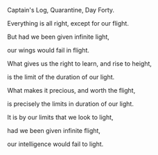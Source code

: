 Captain's Log, Quarantine, Day Forty.

Everything is all right, except for our flight.

But had we been given infinite light,

our wings would fail in flight.

What gives us the right to learn, and rise to height,

is the limit of the duration of our light.

What makes it precious, and worth the flight,

is precisely the limits in duration of our light.

It is by our limits that we look to light,

had we been given infinite flight,

our intelligence would fail to light.
